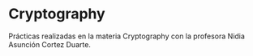# Cryptography
Prácticas realizadas en la materia Cryptography con la profesora Nidia Asunción Cortez Duarte.
